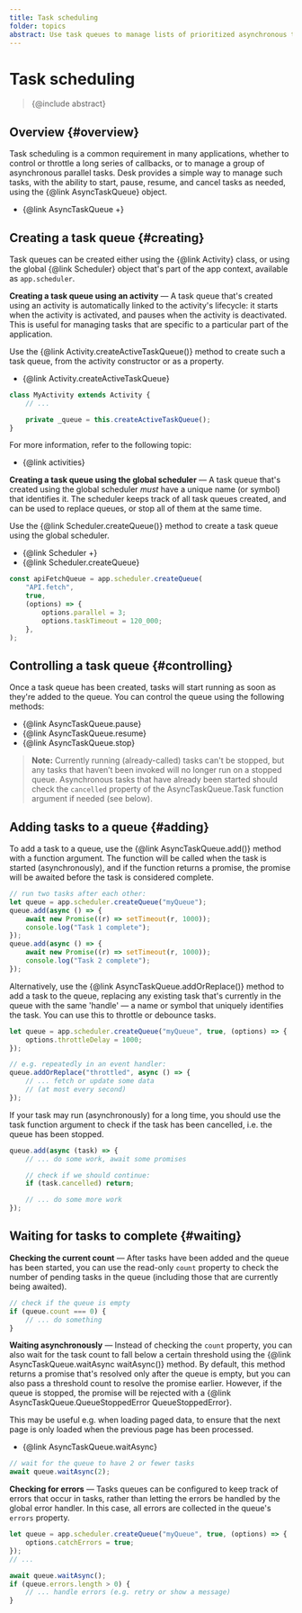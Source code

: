 ```yaml
---
title: Task scheduling
folder: topics
abstract: Use task queues to manage lists of prioritized asynchronous tasks.
---
```


# Task scheduling

> {@include abstract}

## Overview {#overview}

Task scheduling is a common requirement in many applications, whether to control or throttle a long series of callbacks, or to manage a group of asynchronous parallel tasks. Desk provides a simple way to manage such tasks, with the ability to start, pause, resume, and cancel tasks as needed, using the {@link AsyncTaskQueue} object.

- {@link AsyncTaskQueue +}

## Creating a task queue {#creating}

Task queues can be created either using the {@link Activity} class, or using the global {@link Scheduler} object that's part of the app context, available as `app.scheduler`.

**Creating a task queue using an activity** — A task queue that's created using an activity is automatically linked to the activity's lifecycle: it starts when the activity is activated, and pauses when the activity is deactivated. This is useful for managing tasks that are specific to a particular part of the application.

Use the {@link Activity.createActiveTaskQueue()} method to create such a task queue, from the activity constructor or as a property.

- {@link Activity.createActiveTaskQueue}

```ts
class MyActivity extends Activity {
	// ...

	private _queue = this.createActiveTaskQueue();
}
```

For more information, refer to the following topic:

- {@link activities}

**Creating a task queue using the global scheduler** — A task queue that's created using the global scheduler _must_ have a unique name (or symbol) that identifies it. The scheduler keeps track of all task queues created, and can be used to replace queues, or stop all of them at the same time.

Use the {@link Scheduler.createQueue()} method to create a task queue using the global scheduler.

- {@link Scheduler +}
- {@link Scheduler.createQueue}

```ts
const apiFetchQueue = app.scheduler.createQueue(
	"API.fetch",
	true,
	(options) => {
		options.parallel = 3;
		options.taskTimeout = 120_000;
	},
);
```

## Controlling a task queue {#controlling}

Once a task queue has been created, tasks will start running as soon as they're added to the queue. You can control the queue using the following methods:

- {@link AsyncTaskQueue.pause}
- {@link AsyncTaskQueue.resume}
- {@link AsyncTaskQueue.stop}

> **Note:** Currently running (already-called) tasks can't be stopped, but any tasks that haven’t been invoked will no longer run on a stopped queue. Asynchronous tasks that have already been started should check the `cancelled` property of the AsyncTaskQueue.Task function argument if needed (see below).

## Adding tasks to a queue {#adding}

To add a task to a queue, use the {@link AsyncTaskQueue.add()} method with a function argument. The function will be called when the task is started (asynchronously), and if the function returns a promise, the promise will be awaited before the task is considered complete.

```ts
// run two tasks after each other:
let queue = app.scheduler.createQueue("myQueue");
queue.add(async () => {
	await new Promise((r) => setTimeout(r, 1000));
	console.log("Task 1 complete");
});
queue.add(async () => {
	await new Promise((r) => setTimeout(r, 1000));
	console.log("Task 2 complete");
});
```

Alternatively, use the {@link AsyncTaskQueue.addOrReplace()} method to add a task to the queue, replacing any existing task that's currently in the queue with the same 'handle' — a name or symbol that uniquely identifies the task. You can use this to throttle or debounce tasks.

```ts
let queue = app.scheduler.createQueue("myQueue", true, (options) => {
	options.throttleDelay = 1000;
});

// e.g. repeatedly in an event handler:
queue.addOrReplace("throttled", async () => {
	// ... fetch or update some data
	// (at most every second)
});
```

If your task may run (asynchronously) for a long time, you should use the task function argument to check if the task has been cancelled, i.e. the queue has been stopped.

```ts
queue.add(async (task) => {
	// ... do some work, await some promises

	// check if we should continue:
	if (task.cancelled) return;

	// ... do some more work
});
```

## Waiting for tasks to complete {#waiting}

**Checking the current count** — After tasks have been added and the queue has been started, you can use the read-only `count` property to check the number of pending tasks in the queue (including those that are currently being awaited).

```ts
// check if the queue is empty
if (queue.count === 0) {
	// ... do something
}
```

**Waiting asynchronously** — Instead of checking the `count` property, you can also wait for the task count to fall below a certain threshold using the {@link AsyncTaskQueue.waitAsync waitAsync()} method. By default, this method returns a promise that's resolved only after the queue is empty, but you can also pass a threshold count to resolve the promise earlier. However, if the queue is stopped, the promise will be rejected with a {@link AsyncTaskQueue.QueueStoppedError QueueStoppedError}.

This may be useful e.g. when loading paged data, to ensure that the next page is only loaded when the previous page has been processed.

- {@link AsyncTaskQueue.waitAsync}

```ts
// wait for the queue to have 2 or fewer tasks
await queue.waitAsync(2);
```

**Checking for errors** — Tasks queues can be configured to keep track of errors that occur in tasks, rather than letting the errors be handled by the global error handler. In this case, all errors are collected in the queue's `errors` property.

```ts
let queue = app.scheduler.createQueue("myQueue", true, (options) => {
	options.catchErrors = true;
});
// ...

await queue.waitAsync();
if (queue.errors.length > 0) {
	// ... handle errors (e.g. retry or show a message)
}
```
